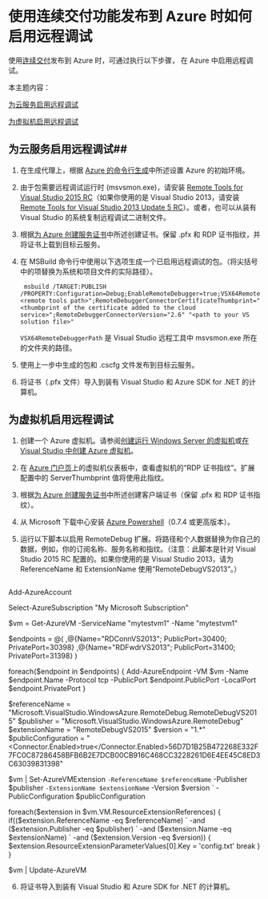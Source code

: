 <properties
	pageTitle="使用连续交付启用远程调试"
	description="了解在使用连续交付部署到 Azure 时如何启用远程调试"
	services="cloud-services"
	documentationCenter=".net"
	authors="kempb"
	manager="douge"
	editor="tglee"/>

<tags
	ms.service="cloud-services"
	ms.date="06/09/2015"
	wacn.date="10/03/2015"/>
# 使用连续交付功能发布到 Azure 时如何启用远程调试

使用[连续交付](/zh-cn/documentation/articles/cloud-services-dotnet-continuous-delivery)发布到 Azure 时，可通过执行以下步骤， 在 Azure 中启用远程调试。

本主题内容：

[为云服务启用远程调试](#cloudservice)

[为虚拟机启用远程调试](#virtualmachine)

## <a name="cloudservice"></a>为云服务启用远程调试##

1. 在生成代理上，根据 [Azure 的命令行生成](http://msdn.microsoft.com/zh-cn/library/hh535755.aspx)中所述设置 Azure 的初始环境。
2. 由于包需要远程调试运行时 (msvsmon.exe)，请安装 [Remote Tools for Visual Studio 2015 RC](http://www.microsoft.com/download/details.aspx?id=46874)（如果你使用的是 Visual Studio 2013，请安装 [Remote Tools for Visual Studio 2013 Update 5 RC](https://www.microsoft.com/zh-cn/download/details.aspx?id=46870)）。或者，也可以从装有 Visual Studio 的系统复制远程调试二进制文件。
3. 根据[为 Azure 创建服务证书](http://msdn.microsoft.com/zh-cn/library/azure/gg432987.aspx)中所述创建证书。保留 .pfx 和 RDP 证书指纹，并将证书上载到目标云服务。
4. 在 MSBuild 命令行中使用以下选项生成一个已启用远程调试的包。（将尖括号中的项替换为系统和项目文件的实际路径）。

		msbuild /TARGET:PUBLISH /PROPERTY:Configuration=Debug;EnableRemoteDebugger=true;VSX64RemoteDebuggerPath="<remote tools path>";RemoteDebuggerConnectorCertificateThumbprint="<thumbprint of the certificate added to the cloud service>";RemoteDebuggerConnectorVersion="2.6" "<path to your VS solution file>"

	`VSX64RemoteDebuggerPath` 是 Visual Studio 远程工具中 msvsmon.exe 所在的文件夹的路径。

5. 使用上一步中生成的包和 .cscfg 文件发布到目标云服务。
6. 将证书（.pfx 文件）导入到装有 Visual Studio 和 Azure SDK for .NET 的计算机。

## <a name="virtualmachine"></a>为虚拟机启用远程调试

1. 创建一个 Azure 虚拟机。请参阅[创建运行 Windows Server 的虚拟机](/documentation/articles/virtual-machines-windows-tutorial)或[在 Visual Studio 中创建 Azure 虚拟机](http://msdn.microsoft.com/zh-cn/library/azure/dn569263.aspx)。
2. 在 [Azure 门户页](http://manage.windowsazure.cn)上的虚拟机仪表板中，查看虚拟机的“RDP 证书指纹”。扩展配置中的 ServerThumbprint 值将使用此指纹。
3. 根据[为 Azure 创建服务证书](http://msdn.microsoft.com/library/azure/gg432987.aspx)中所述创建客户端证书（保留 .pfx 和 RDP 证书指纹）。
4. 从 Microsoft 下载中心安装 [Azure Powershell](http://go.microsoft.com/?linkid=9811175&clcid=0x409)（0.7.4 或更高版本）。
5. 运行以下脚本以启用 RemoteDebug 扩展。将路径和个人数据替换为你自己的数据，例如，你的订阅名称、服务名称和指纹。（注意：此脚本是针对 Visual Studio 2015 RC 配置的。如果你使用的是 Visual Studio 2013，请为 ReferenceName 和 ExtensionName 使用“RemoteDebugVS2013”。）

	<pre>
Add-AzureAccount

Select-AzureSubscription "My Microsoft Subscription"

$vm = Get-AzureVM -ServiceName "mytestvm1" -Name "mytestvm1"

$endpoints = @(
,@{Name="RDConnVS2013"; PublicPort=30400; PrivatePort=30398}
,@{Name="RDFwdrVS2013"; PublicPort=31400; PrivatePort=31398}
)

foreach($endpoint in $endpoints)
{
Add-AzureEndpoint -VM $vm -Name $endpoint.Name -Protocol tcp -PublicPort $endpoint.PublicPort -LocalPort $endpoint.PrivatePort
}

$referenceName = "Microsoft.VisualStudio.WindowsAzure.RemoteDebug.RemoteDebugVS2015"
$publisher = "Microsoft.VisualStudio.WindowsAzure.RemoteDebug"
$extensionName = "RemoteDebugVS2015"
$version = "1.*"
$publicConfiguration = "<PublicConfig><Connector.Enabled>true</Connector.Enabled><ClientThumbprint>56D7D1B25B472268E332F7FC0C87286458BFB6B2</ClientThumbprint><ServerThumbprint>E7DCB00CB916C468CC3228261D6E4EE45C8ED3C6</ServerThumbprint><ConnectorPort>30398</ConnectorPort><ForwarderPort>31398</ForwarderPort></PublicConfig>"

$vm | Set-AzureVMExtension `
-ReferenceName $referenceName `
-Publisher $publisher `
-ExtensionName $extensionName `
-Version $version `
-PublicConfiguration $publicConfiguration

foreach($extension in $vm.VM.ResourceExtensionReferences)
{
if(($extension.ReferenceName -eq $referenceName) `
-and ($extension.Publisher -eq $publisher) `
-and ($extension.Name -eq $extensionName) `
-and ($extension.Version -eq $version))
{
$extension.ResourceExtensionParameterValues[0].Key = 'config.txt'
break
}
}

$vm | Update-AzureVM
</pre>

6. 将证书导入到装有 Visual Studio 和 Azure SDK for .NET 的计算机。
 

<!---HONumber=71-->